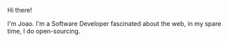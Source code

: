 Hi there!

I'm Joao. I'm a Software Developer  fascinated about the web, in my spare time, I do open-sourcing.


<!---
Sacarima/Sacarima is a ✨ special ✨ repository because its `README.md` (this file) appears on your GitHub profile.
You can click the Preview link to take a look at your changes.
--->
